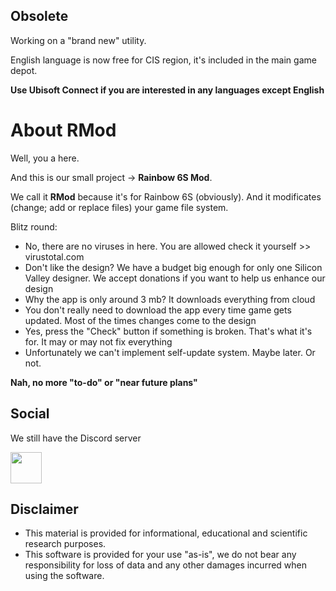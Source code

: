 ## Obsolete
Working on a "brand new" utility.

English language is now free for CIS region, it's included in the main game depot.

**Use Ubisoft Connect if you are interested in any languages except English**


# About RMod
Well, you a here.

And this is our small project -> **Rainbow 6S Mod**.

We call it **RMod** because it's for Rainbow 6S (obviously).
And it modificates (change; add or replace files) your game file system.

Blitz round:
* No, there are no viruses in here. You are allowed check it yourself >> virustotal.com
* Don't like the design? We have a budget big enough for only one Silicon Valley designer. We accept donations if you want to help us enhance our design
* Why the app is only around 3 mb? It downloads everything from cloud
* You don't really need to download the app every time game gets updated. Most of the times changes come to the design
* Yes, press the "Check" button if something is broken. That's what it's for. It may or may not fix everything
* Unfortunately we can't implement self-update system. Maybe later. Or not. 

**Nah, no more "to-do" or "near future plans"**

## Social
We still have the Discord server

<a href="https://discord.gg/nXfZqTdGze"><img src="https://raw.githubusercontent.com/lemasato/POE-Trades-Companion/master/resources/imgs/Discord_big.png" height=50></a>


## Disclaimer
* This material is provided for informational, educational and scientific research purposes.
* This software is provided for your use "as-is", we do not bear any responsibility for loss of data and any other damages incurred when using the software.
